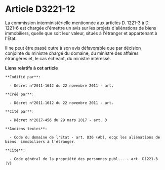 # Article D3221-12

La commission interministérielle mentionnée aux articles D. 1221-3 à D. 1221-6 est chargée d'émettre un avis sur les projets
d'aliénations de biens immobiliers, quelle que soit leur valeur, situés à l'étranger et appartenant à l'Etat. 

Il ne peut être passé outre à son avis défavorable que par décision conjointe du ministre chargé du domaine, du ministre des
affaires étrangères et, le cas échéant, du ministre intéressé.

**Liens relatifs à cet article**

	**Codifié par**:

	  - Décret n°2011-1612 du 22 novembre 2011 - art.

	**Créé par**:

	  - Décret n°2011-1612 du 22 novembre 2011 - art.

	**Cité par**:

	  - Décret n°2017-456 du 29 mars 2017 - art. 3

	**Anciens textes**:

	  - Code du domaine de l'Etat - art. D36 (Ab), ecqc les aliénations de biens  immobiliers à l'étranger.

	**Cite**:

	  - Code général de la propriété des personnes publ... - art. D1221-3 (V)
